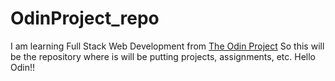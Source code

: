 # OdinProject_repo
I am learning Full Stack Web Development from [The Odin Project](https://www.theodinproject.com/lessons/)
So this will be the repository where is will be putting projects, assignments, etc.
Hello Odin!!
